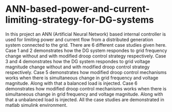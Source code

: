 # ANN-based-power-and-current-limiting-strategy-for-DG-systems
In this project an ANN (Artificial Neural Network) based internal controller is used for limiting power and current flow from a distributed generation system connected to the grid. There are 6 different case studies given here. Case 1 and 2 demonstrates how the DG system respondes to grid frequency change without and with modified droop control strategy respectively. Case 3 and 4 demonstrates how the DG system respondes to grid voltage magnitude change without and with modified droop control strategy respectively. Case 5 demonstrates how modified droop control mechanisms works when there is simultaneous change in grid frequency and voltage magnitude. Along with that a balanced load is injected. Case 6 demonstrates how modified droop control mechanisms works when there is simultaneous change in grid frequency and voltage magnitude. Along with that a unbalanced load is injected. All the case studies are demonstrated in matlab simulink environment.
